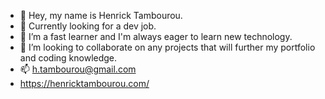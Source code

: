 - 👋 Hey, my name is Henrick Tambourou. 
- 👀 Currently looking for a dev job.
- 🌱 I’m a fast learner and I'm always eager to learn new technology.
- 💞️ I’m looking to collaborate on any projects that will further my portfolio and coding knowledge. 
- 📫 h.tambourou@gmail.com
- https://henricktambourou.com/

<!---
H-Tambourou/H-Tambourou is a ✨ special ✨ repository because its `README.md` (this file) appears on your GitHub profile.
You can click the Preview link to take a look at your changes.
--->
